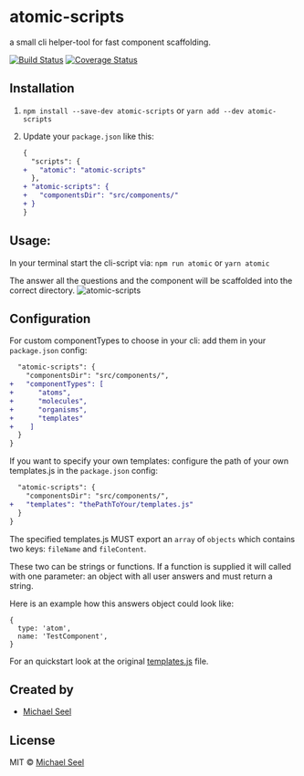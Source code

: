 # atomic-scripts
a small cli helper-tool for fast component scaffolding.

[![Build Status](https://travis-ci.org/michaseel/atomic-scripts.svg?branch=master)](https://travis-ci.org/michaseel/atomic-scripts)
[![Coverage Status](https://coveralls.io/repos/github/michaseel/atomic-scripts/badge.svg?branch=master)](https://coveralls.io/github/michaseel/atomic-scripts?branch=master)

## Installation
1. `npm install --save-dev atomic-scripts` or `yarn add --dev atomic-scripts`

2. Update your `package.json` like this:
   ```diff json
   {
     "scripts": {
   +   "atomic": "atomic-scripts"
     },
   + "atomic-scripts": {
   +   "componentsDir": "src/components/"
   + }
   }
   ```
   
## Usage:
In your terminal start the cli-script via: `npm run atomic` or `yarn atomic`

The answer all the questions and the component will be scaffolded into the correct directory.
![atomic-scripts](https://media.giphy.com/media/l0CPbmWBJSbeirLNu/giphy.gif)
   
## Configuration

For custom componentTypes to choose in your cli: add them in your `package.json` config:
   ```diff json
     "atomic-scripts": {
       "componentsDir": "src/components/",
   +   "componentTypes": [
   +      "atoms",
   +      "molecules",
   +      "organisms",
   +      "templates"          
   +    ]
     }
   }
   ```
   
If you want to specify your own templates: configure the path of your own templates.js in the `package.json` config:

   ```diff json
     "atomic-scripts": {
       "componentsDir": "src/components/",
   +   "templates": "thePathToYour/templates.js"
     }
   }
   ```   
   
The specified templates.js MUST export an `array` of `objects` which contains two keys:
`fileName` and `fileContent`.

These two can be strings or functions. 
If a function is supplied it will called with one parameter: 
an object with all user answers and must return a string.

Here is an example how this answers object could look like:
```
{
  type: 'atom',
  name: 'TestComponent',
}
```

For an quickstart look at the original [templates.js](/templates/templates.js) file.

## Created by

- [Michael Seel](https://github.com/michaseel)


## License

MIT © [Michael Seel](https://github.com/michaseel)
